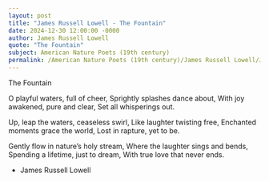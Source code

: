 ```yaml
---
layout: post
title: "James Russell Lowell - The Fountain"
date: 2024-12-30 12:00:00 -0000
author: James Russell Lowell
quote: "The Fountain"
subject: American Nature Poets (19th century)
permalink: /American Nature Poets (19th century)/James Russell Lowell/James Russell Lowell - The Fountain
---
```


The Fountain

O playful waters, full of cheer,
  Sprightly splashes dance about,
With joy awakened, pure and clear,
  Set all whisperings out.

Up, leap the waters, ceaseless swirl,
  Like laughter twisting free,
Enchanted moments grace the world,
  Lost in rapture, yet to be.

Gently flow in nature’s holy stream,
  Where the laughter sings and bends,
Spending a lifetime, just to dream,
  With true love that never ends.

- James Russell Lowell
